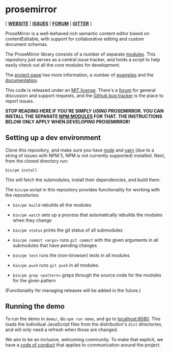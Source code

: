 # prosemirror

[ [**WEBSITE**](http://prosemirror.net) | [**ISSUES**](https://github.com/prosemirror/prosemirror/issues) | [**FORUM**](https://discuss.prosemirror.net) | [**GITTER**](https://gitter.im/ProseMirror/prosemirror) ]

ProseMirror is a well-behaved rich semantic content editor based on
contentEditable, with support for collaborative editing and custom
document schemas.

The ProseMirror library consists of a number of separate
[modules](https://github.com/prosemirror/). This repository just
serves as a central issue tracker, and holds a script to help easily
check out all the core modules for development.

The [project page](http://prosemirror.net) has more information, a
number of [examples](http://prosemirror.net/examples/) and the
[documentation](http://prosemirror.net/docs/).

This code is released under an
[MIT license](https://github.com/prosemirror/prosemirror/tree/master/LICENSE).
There's a [forum](http://discuss.prosemirror.net) for general
discussion and support requests, and the
[Github bug tracker](https://github.com/prosemirror/prosemirror/issues)
is the place to report issues.

**STOP READING HERE IF YOU'RE SIMPLY _USING_ PROSEMIRROR. YOU CAN
INSTALL THE SEPARATE [NPM
MODULES](https://www.npmjs.com/search?q=prosemirror-) FOR THAT. THE
INSTRUCTIONS BELOW ONLY APPLY WHEN _DEVELOPING_ PROSEMIRROR!**

## Setting up a dev environment

Clone this repository, and make sure you have
[node](https://nodejs.org/en/) and [yarn](https://yarnpkg.com/) (due
to a string of issues with NPM 5, NPM is not currently supported)
installed. Next, from the cloned directory run:

    bin/pm install

This will fetch the submodules, install their dependencies, and build
them.

The `bin/pm` script in this repository provides functionality for
working with the repositories:

 * `bin/pm build` rebuilds all the modules

 * `bin/pm watch` sets up a process that automatically rebuilds the
   modules when they change

 * `bin/pm status` prints the git status of all submodules

 * `bin/pm commit <args>` runs `git commit` with the given arguments
   in all submodules that have pending changes

 * `bin/pm test` runs the (non-browser) tests in all modules

 * `bin/pm push` runs `git push` in all modules.

 * `bin/pm grep <pattern>` greps through the source code for the
   modules for the given pattern

(Functionality for managing releases will be added in the future.)

## Running the demo

To run the demo in `demo/`, do `npm run demo`, and go to
[localhost:8080](http://localhost:8080/). This loads the individual
JavaScript files from the distribution's `dist` directories, and will
only need a refresh when those are changed.

We aim to be an inclusive, welcoming community. To make that explicit,
we have a [code of
conduct](http://contributor-covenant.org/version/1/1/0/) that applies
to communication around the project.
